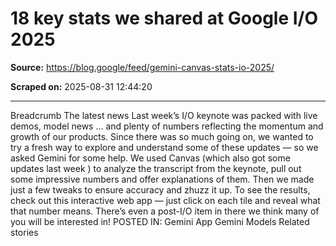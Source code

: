 # 18 key stats we shared at Google I/O 2025

**Source:** https://blog.google/feed/gemini-canvas-stats-io-2025/

**Scraped on:** 2025-08-31 12:44:20

---

Breadcrumb
The latest news
Last week’s
I/O keynote
was packed with live demos, model news … and plenty of numbers reflecting the momentum and growth of our products. Since there was so much going on, we wanted to try a fresh way to explore and understand some of these updates — so we asked Gemini for some help. We used
Canvas
(which also got
some updates last week
) to analyze the transcript from the keynote, pull out some impressive numbers and offer explanations of them. Then we made just a few tweaks to ensure accuracy and zhuzz it up.
To see the results, check out
this interactive web app
— just click on each tile and reveal what that number means. There’s even a post-I/O item in there we think many of you will be interested in!
POSTED IN:
Gemini App
Gemini Models
Related stories